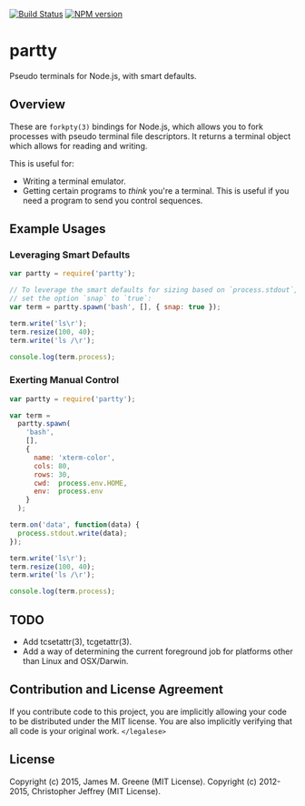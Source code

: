 [![Build Status](https://travis-ci.org/JamesMGreene/node-partty.svg?branch=master)](https://travis-ci.org/JamesMGreene/node-partty) [![NPM version](https://badge.fury.io/js/partty.svg)](https://www.npmjs.com/package/partty)
# partty

Pseudo terminals for Node.js, with smart defaults.

## Overview

These are `forkpty(3)` bindings for Node.js, which allows you to fork processes with pseudo terminal file descriptors. It returns a terminal object which allows for reading and writing.

This is useful for:
 - Writing a terminal emulator.
 - Getting certain programs to _think_ you're a terminal. This is useful if you need a program to send you control sequences.


## Example Usages

### Leveraging Smart Defaults

```js
var partty = require('partty');

// To leverage the smart defaults for sizing based on `process.stdout`,
// set the option `snap` to `true`:
var term = partty.spawn('bash', [], { snap: true });

term.write('ls\r');
term.resize(100, 40);
term.write('ls /\r');

console.log(term.process);
```


### Exerting Manual Control

```js
var partty = require('partty');

var term =
  partty.spawn(
    'bash',
    [],
    {
      name: 'xterm-color',
      cols: 80,
      rows: 30,
      cwd:  process.env.HOME,
      env:  process.env
    }
  );

term.on('data', function(data) {
  process.stdout.write(data);
});

term.write('ls\r');
term.resize(100, 40);
term.write('ls /\r');

console.log(term.process);
```


## TODO

 - Add tcsetattr(3), tcgetattr(3).
 - Add a way of determining the current foreground job for platforms other than Linux and OSX/Darwin.


## Contribution and License Agreement

If you contribute code to this project, you are implicitly allowing your code
to be distributed under the MIT license. You are also implicitly verifying that
all code is your original work. `</legalese>`


## License

Copyright (c) 2015, James M. Greene (MIT License).
Copyright (c) 2012-2015, Christopher Jeffrey (MIT License).
